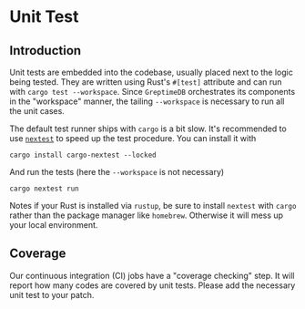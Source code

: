 # Unit Test

## Introduction

Unit tests are embedded into the codebase, usually placed next to the logic being tested.
They are written using Rust's `#[test]` attribute and can run with `cargo test --workspace`.
Since `GreptimeDB` orchestrates its components in the "workspace" manner, the tailing
`--workspace` is necessary to run all the unit cases.

The default test runner ships with `cargo` is a bit slow. It's recommended to use
[`nextest`](https://nexte.st/) to speed up the test procedure. You can install it with

```shell
cargo install cargo-nextest --locked
```

And run the tests (here the `--workspace` is not necessary)

```shell
cargo nextest run
```

Notes if your Rust is installed via `rustup`, be sure to install `nextest` with `cargo` rather
than the package manager like `homebrew`. Otherwise it will mess up your local environment.

## Coverage

Our continuous integration (CI) jobs have a "coverage checking" step. It will report how many
codes are covered by unit tests. Please add the necessary unit test to your patch.
